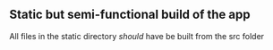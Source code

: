 ## Static but semi-functional build of the app

All files in the static directory *should* have be built from the src folder
